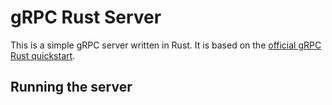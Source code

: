 # gRPC Rust Server

This is a simple gRPC server written in Rust. It is based on the [official gRPC Rust quickstart](https://grpc.io/docs/languages/rust/quickstart/).

## Running the server
